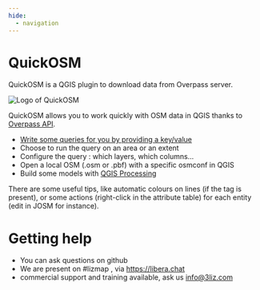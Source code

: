 ```yaml
---
hide:
  - navigation
---
```


# QuickOSM

QuickOSM is a QGIS plugin to download data from Overpass server.

![Logo of QuickOSM](media/icon.png)

QuickOSM allows you to work quickly with OSM data in QGIS thanks to
[Overpass API](https://wiki.openstreetmap.org/wiki/Overpass_API).

* [Write some queries for you by providing a key/value](./user-guide/end-user.md)
* Choose to run the query on an area or an extent
* Configure the query : which layers, which columns…
* Open a local OSM (.osm or .pbf) with a specific osmconf in QGIS
* Build some models with [QGIS Processing](user-guide/processing.md)

There are some useful tips, like automatic colours on lines (if the tag is present),
or some actions (right-click in the attribute table) for each entity (edit in JOSM for instance).

# Getting help
* You can ask questions on github
* We are present on #lizmap , via https://libera.chat
* commercial support and training available, ask us info@3liz.com
